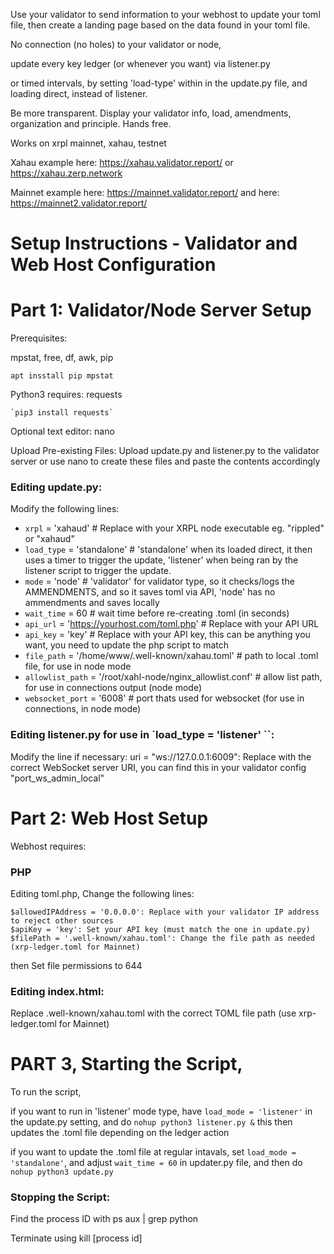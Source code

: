 Use your validator to send information to your webhost to update your toml file, then create a landing page based on the data found in your toml file.

No connection (no holes) to your validator or node,

update every key ledger (or whenever you want) via listener.py

or timed intervals, by setting 'load-type' within in the update.py file, and loading direct, instead of listener.


Be more transparent. Display your validator info, load, amendments, organization and principle. Hands free.

Works on xrpl mainnet, xahau, testnet

Xahau example here: https://xahau.validator.report/ or https://xahau.zerp.network

Mainnet example here: https://mainnet.validator.report/ and here: https://mainnet2.validator.report/


# Setup Instructions - Validator and Web Host Configuration

# Part 1: Validator/Node Server Setup

Prerequisites:

mpstat, free, df, awk, pip

    apt insstall pip mpstat

Python3 requires: requests

    `pip3 install requests`

Optional text editor: nano

Upload Pre-existing Files: Upload update.py and listener.py to the validator server or use nano to create these files and paste the contents accordingly

### Editing update.py:
Modify the following lines:

 - `xrpl` = 'xahaud' # Replace with your XRPL node executable eg. "rippled" or "xahaud"
 - `load_type` = 'standalone' # 'standalone' when its loaded direct, it then uses a timer to trigger the update, 'listener' when being ran by the listener script to trigger the update.
 - `mode` = 'node' # 'validator' for validator type, so it checks/logs the AMMENDMENTS, and so it saves toml via API, 'node' has no ammendments and saves locally
 - `wait_time` = 60 # wait time before re-creating .toml (in seconds)
 - `api_url` = 'https://yourhost.com/toml.php'  # Replace with your API URL
 - `api_key` = 'key'  # Replace with your API key, this can be anything you want, you need to update the php script to match
 - `file_path` = '/home/www/.well-known/xahau.toml' # path to local .toml file, for use in node mode
 - `allowlist_path` = '/root/xahl-node/nginx_allowlist.conf' # allow list path, for use in connections output (node mode)
 - `websocket_port` = '6008' # port thats used for websocket (for use in connections, in node mode)

### Editing listener.py for use in `load_type = 'listener' ``:
Modify the line if necessary:
    uri = "ws://127.0.0.1:6009": Replace with the correct WebSocket server URI, you can find this in your validator config "port_ws_admin_local"


# Part 2: Web Host Setup

Webhost requires:

### PHP

Editing toml.php, Change the following lines:

    $allowedIPAddress = '0.0.0.0': Replace with your validator IP address to reject other sources
    $apiKey = 'key': Set your API key (must match the one in update.py)
    $filePath = '.well-known/xahau.toml': Change the file path as needed (xrp-ledger.toml for Mainnet)

then Set file permissions to 644


### Editing index.html:

Replace .well-known/xahau.toml with the correct TOML file path (use xrp-ledger.toml for Mainnet)


# PART 3, Starting the Script, 

To run the script,

if you want to run in 'listener' mode type, have `load_mode = 'listener'` in the update.py setting, and do `nohup python3 listener.py &` this then updates the .toml file depending on the ledger action

if you want to update the .toml file at regular intavals, set `load_mode = 'standalone'`, and adjust `wait_time = 60` in updater.py file, and then do `nohup python3 update.py` 

### Stopping the Script:

Find the process ID with ps aux | grep python

Terminate using kill [process id]
